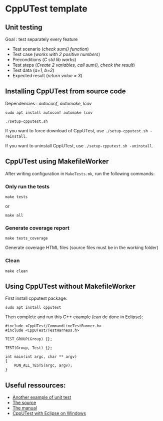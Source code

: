# CppUTest template

## Unit testing

Goal : test separately every feature

 - Test scenario (*check sum() function*)
 - Test case (*works with 2 positive numbers*)
 - Preconditions (*C std lib works*)
 - Test steps (*Create 2 variables, call sum(), check the result*)
 - Test data (*a=1, b=2*)
 - Expected result (*return value = 3*)
 
## Installing CppUTest from source code

Dependencies : *autoconf*, *automake*, *lcov*

```
sudo apt install autoconf automake lcov
```

```
./setup-cpputest.sh
```

If you want to force download of CppUTest, use ```./setup-cpputest.sh -reinstall```.

If you want to uninstall CppUTest, use ```./setup-cpputest.sh -uninstall```.

## CppUTest using MakefileWorker

After writing configuration in `MakeTests.mk`, run the following commands:

### Only run the tests
```
make tests
```
or
```
make all
```

### Generate coverage report
```
make tests_coverage
```
Generate coverage HTML files (source files must be in the working folder)


### Clean
```
make clean
```

## Using CppUTest without MakefileWorker

First install cpputest package:
```
sudo apt install cpputest
```

Then complete and run this C++ example (can de done in Eclipse):
```
#include <CppUTest/CommandLineTestRunner.h>
#include <CppUTest/TestHarness.h>

TEST_GROUP(Group) {};

TEST(Group, Test) {};

int main(int argc, char ** argv)
{
    RUN_ALL_TESTS(argc, argv);
}
```

## Useful ressources:

 - [Another example of unit test](https://github.com/flplv/UnitTestingEmbeddedC-Demo1)
 - [The source](https://github.com/cpputest/cpputest)
 - [The manual](https://cpputest.github.io/manual.html)
 - [CppUTest with Eclipse on Windows](https://github.com/miguelmoraperea/guide_setup_cpputest_eclipse_win_7)
